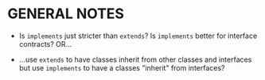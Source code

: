 # GENERAL NOTES

* Is `implements` just stricter than `extends`? Is `implements` better for interface contracts? OR...

* ...use `extends` to have classes inherit from other classes and interfaces but use `implements` to have a classes "inherit" from interfaces?